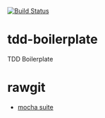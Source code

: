 [![Build Status](https://travis-ci.org/brandonshowers/tdd-boilerplate.png?branch=master)](https://travis-ci.org/brandonshowers/tdd-boilerplate)

# tdd-boilerplate
TDD Boilerplate

# rawgit
+ [mocha suite](https://rawgit.com/brandonshowers/tdd-boilerplate/master/test/mocha/index.html)

